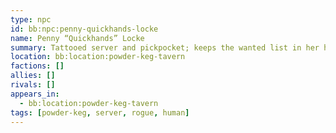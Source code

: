 ```yaml
---
type: npc
id: bb:npc:penny-quickhands-locke
name: Penny “Quickhands” Locke
summary: Tattooed server and pickpocket; keeps the wanted list in her head and a knife in her boot.
location: bb:location:powder-keg-tavern
factions: []
allies: []
rivals: []
appears_in:
  - bb:location:powder-keg-tavern
tags: [powder-keg, server, rogue, human]
---
```

